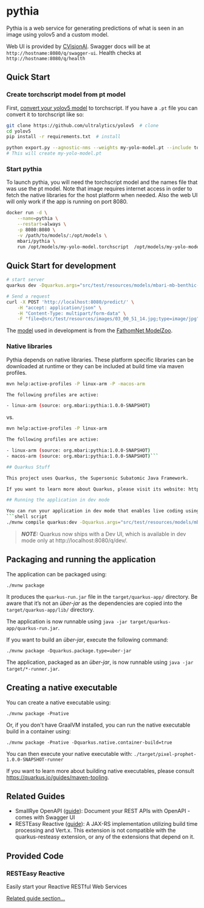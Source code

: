# pythia

Pythia is a web service for generating predictions of what is seen in an image using yolov5 and a custom model.

Web UI is provided by [CVisionAI](https://www.cvisionai.com/). Swagger docs will be at `http://hostname:8080/q/swagger-ui`. Health checks at `http://hostname:8080/q/health`

## Quick Start

### Create torchscript model from pt model

First, [convert your yolov5 model](https://docs.djl.ai/docs/pytorch/how_to_convert_your_model_to_torchscript.html) to torchscript. If you have a `.pt` file you can convert it to torchscript like so:

```bash
git clone https://github.com/ultralytics/yolov5  # clone
cd yolov5
pip install -r requirements.txt  # install

python export.py --agnostic-nms --weights my-yolo-model.pt --include torchscript
# This will create my-yolo-model.pt
```

### Start pythia

To launch pythia, you will need the torchscript model and the names file that was use the pt model. Note that image requires internet access in order to fetch the native libraries for the host platform when needed. Also the web UI will only work if the app is running on port 8080.

```bash
docker run -d \
    --name=pythia \
    --restart=always \
    -p 8080:8080 \
    -v /path/to/models/:/opt/models \
    mbari/pythia \
    run /opt/models/my-yolo-model.torchscript  /opt/models/my-yolo-model.names
```

## Quick Start for development

```bash
# start server
quarkus dev -Dquarkus.args="src/test/resources/models/mbari-mb-benthic-33k.torchscript src/test/resources/models/mbari-mb-benthic-33k.names"

# Send a request
curl -X POST 'http://localhost:8080/predict/' \
    -H "accept: application/json" \
    -H "Content-Type: multipart/form-data" \
    -F "file=@src/test/resources/images/03_00_51_14.jpg;type=image/jpg"
```

The [model](https://doi.org/10.5281/zenodo.5539915) used in development is from the [FathomNet ModelZoo](https://github.com/fathomnet/models).

### Native libraries

Pythia depends on native libraries. These platform specific libraries can be downloaded at runtime or they can be included at build time via maven profiles.

```bash
mvn help:active-profiles -P linux-arm -P -macos-arm

The following profiles are active:

- linux-arm (source: org.mbari:pythia:1.0.0-SNAPSHOT)
```

vs.

```bash
mvn help:active-profiles -P linux-arm

The following profiles are active:

- linux-arm (source: org.mbari:pythia:1.0.0-SNAPSHOT)
- macos-arm (source: org.mbari:pythia:1.0.0-SNAPSHOT)```

## Quarkus Stuff

This project uses Quarkus, the Supersonic Subatomic Java Framework.

If you want to learn more about Quarkus, please visit its website: https://quarkus.io/ .

## Running the application in dev mode

You can run your application in dev mode that enables live coding using:
```shell script
./mvnw compile quarkus:dev -Dquarkus.args="src/test/resources/models/mbari-mb-benthic-33k.torchscript src/test/resources/models/mbari-mb-benthic-33k.names"
```

> **_NOTE:_**  Quarkus now ships with a Dev UI, which is available in dev mode only at http://localhost:8080/q/dev/.

## Packaging and running the application

The application can be packaged using:
```shell script
./mvnw package
```
It produces the `quarkus-run.jar` file in the `target/quarkus-app/` directory.
Be aware that it’s not an _über-jar_ as the dependencies are copied into the `target/quarkus-app/lib/` directory.

The application is now runnable using `java -jar target/quarkus-app/quarkus-run.jar`.

If you want to build an _über-jar_, execute the following command:
```shell script
./mvnw package -Dquarkus.package.type=uber-jar
```

The application, packaged as an _über-jar_, is now runnable using `java -jar target/*-runner.jar`.

## Creating a native executable

You can create a native executable using:
```shell script
./mvnw package -Pnative
```

Or, if you don't have GraalVM installed, you can run the native executable build in a container using:
```shell script
./mvnw package -Pnative -Dquarkus.native.container-build=true
```

You can then execute your native executable with: `./target/pixel-prophet-1.0.0-SNAPSHOT-runner`

If you want to learn more about building native executables, please consult https://quarkus.io/guides/maven-tooling.

## Related Guides

- SmallRye OpenAPI ([guide](https://quarkus.io/guides/openapi-swaggerui)): Document your REST APIs with OpenAPI - comes with Swagger UI
- RESTEasy Reactive ([guide](https://quarkus.io/guides/resteasy-reactive)): A JAX-RS implementation utilizing build time processing and Vert.x. This extension is not compatible with the quarkus-resteasy extension, or any of the extensions that depend on it.

## Provided Code

### RESTEasy Reactive

Easily start your Reactive RESTful Web Services

[Related guide section...](https://quarkus.io/guides/getting-started-reactive#reactive-jax-rs-resources)
